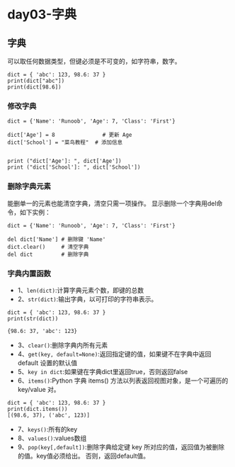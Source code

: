# day03-字典
 

## 字典
可以取任何数据类型，但键必须是不可变的，如字符串，数字。
```
dict = { 'abc': 123, 98.6: 37 }
print(dict["abc"])
print(dict[98.6])
```
### 修改字典
```
dict = {'Name': 'Runoob', 'Age': 7, 'Class': 'First'}
 
dict['Age'] = 8               # 更新 Age
dict['School'] = "菜鸟教程"  # 添加信息
 
 
print ("dict['Age']: ", dict['Age'])
print ("dict['School']: ", dict['School'])
```

### 删除字典元素
能删单一的元素也能清空字典，清空只需一项操作。
显示删除一个字典用del命令，如下实例：
```
dict = {'Name': 'Runoob', 'Age': 7, 'Class': 'First'}
 
del dict['Name'] # 删除键 'Name'
dict.clear()     # 清空字典
del dict         # 删除字典
```

### 字典内置函数
- 1、`len(dict)`:计算字典元素个数，即键的总数
- 2、`str(dict)`:输出字典，以可打印的字符串表示。
```
dict = { 'abc': 123, 98.6: 37 }
print(str(dict))

{98.6: 37, 'abc': 123}
```
- 3、`clear()`:删除字典内所有元素
- 4、`get(key, default=None)`:返回指定键的值，如果键不在字典中返回 default 设置的默认值
- 5、`key in dict`:如果键在字典dict里返回true，否则返回false
- 6、`items()`:Python 字典 items() 方法以列表返回视图对象，是一个可遍历的key/value 对。
```
dict = { 'abc': 123, 98.6: 37 }
print(dict.items())
[(98.6, 37), ('abc', 123)]
```
- 7、`keys()`:所有的key
- 8、`values()`:values数组
- 9、`pop(key[,default])`:删除字典给定键 key 所对应的值，返回值为被删除的值。key值必须给出。 否则，返回default值。
 



 



















